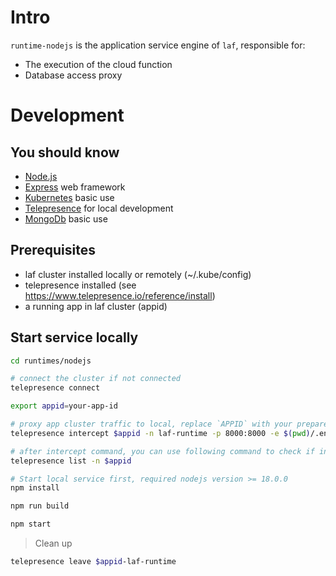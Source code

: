 
# Intro

`runtime-nodejs` is the application service engine of `laf`, responsible for:

- The execution of the cloud function
- Database access proxy

# Development

## You should know

- [Node.js](https://nodejs.org/en/docs)
- [Express](https://expressjs.com) web framework
- [Kubernetes](https://kubernetes.io) basic use
- [Telepresence](https://www.telepresence.io) for local development
- [MongoDb](https://docs.mongodb.com) basic use

## Prerequisites

- laf cluster installed locally or remotely (~/.kube/config)
- telepresence installed (see https://www.telepresence.io/reference/install)
- a running app in laf cluster (appid)

## Start service locally

```sh
cd runtimes/nodejs

# connect the cluster if not connected
telepresence connect

export appid=your-app-id

# proxy app cluster traffic to local, replace `APPID` with your prepared appid
telepresence intercept $appid -n laf-runtime -p 8000:8000 -e $(pwd)/.env

# after intercept command, you can use following command to check if intercept active
telepresence list -n $appid

# Start local service first, required nodejs version >= 18.0.0
npm install

npm run build

npm start

```

> Clean up

```bash
telepresence leave $appid-laf-runtime
```
